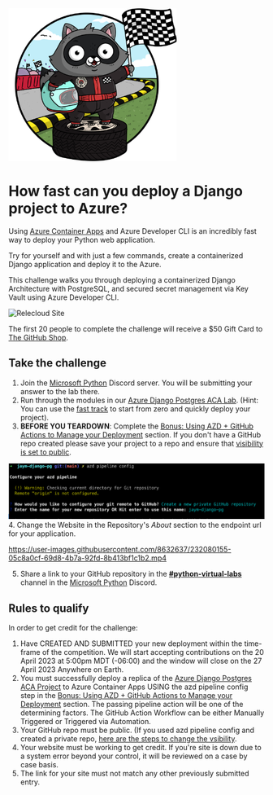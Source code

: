 <img src="assets/bit_race.png" style="height: 300px;">

# How fast can you deploy a Django project to Azure?

Using [Azure Container Apps](https://learn.microsoft.com/en-us/azure/container-apps/) and Azure Developer CLI is an incredibly fast way to deploy your Python web application.

Try for yourself and with just a few commands, create a containerized Django application and deploy it to the Azure.

This challenge walks you through deploying a containerized Django Architecture with PostgreSQL, and secured secret management via Key Vault using Azure Developer CLI.

![Relecloud Site](assets/Relecloud%20Site.png)

The first 20 people to complete the challenge will receive a $50 Gift Card to [The GitHub Shop](https://www.thegithubshop.com/).

## Take the challenge

1. Join the [Microsoft Python] Discord server. You will be submitting your answer to the lab there.
2. Run through the modules in our [Azure Django Postgres ACA Lab](https://github.com/Azure-Samples/azure-django-postgres-aca/tree/main/lab/README.md). (Hint: You can use the [fast track](https://github.com/Azure-Samples/azure-django-postgres-aca/tree/main/lab/fasttrack.md) to start from zero and quickly deploy your project).
3. **BEFORE YOU TEARDOWN**: Complete the [Bonus: Using AZD + GitHub Actions to Manage your Deployment][lab-bonus] section. If you don't have a GitHub repo created please save your project to a repo and ensure that [visibility is set to public](https://docs.github.com/en/repositories/managing-your-repositorys-settings-and-features/managing-repository-settings/setting-repository-visibility).

![Steps from azd pipeline config](assets/create-new-private-github-repository.png)
4. Change the Website in the Repository's _About_ section to the endpoint url for your application.

<https://user-images.githubusercontent.com/8632637/232080155-05c8a0cf-69d8-4b7a-92fd-8b413bf1c1b2.mp4>

5. Share a link to your GitHub repository in the [**#python-virtual-labs**](https://discord.com/channels/702724176489873509/718335138299248660) channel in the [Microsoft Python] Discord.

## Rules to qualify

In order to get credit for the challenge:

1. Have CREATED AND SUBMITTED your new deployment within the time-frame of the competition. We will start accepting contributions on the 20 April 2023 at 5:00pm MDT (-06:00) and the window will close on the 27 April 2023 Anywhere on Earth.
2. You must successfully deploy a replica of the [Azure Django Postgres ACA Project](https://github.com/azure-samples/azure-django-postgres-aca) to Azure Container Apps USING the azd pipeline config step in the [Bonus: Using AZD + GitHub Actions to Manage your Deployment][lab-bonus] section. The passing pipeline action will be one of the determining factors. The GitHub Action Workflow can be either Manually Triggered or Triggered via Automation.
3. Your GitHub repo must be public. (If you used azd pipeline config and created a private repo, [here are the steps to change the vsibility](https://docs.github.com/en/repositories/managing-your-repositorys-settings-and-features/managing-repository-settings/setting-repository-visibility).
4. Your website must be working to get credit. If you're site is down due to a system error beyond your control, it will be reviewed on a case by case basis.
5. The link for your site must not match any other previously submitted entry.

[lab-bonus]: https://github.com/Azure-Samples/azure-django-postgres-aca/blob/main/lab/bonus-07-use-azd-template.md
[Microsoft Python]: https://aka.ms/python-discord
